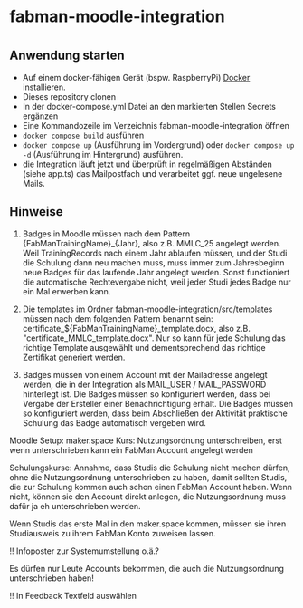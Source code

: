 # fabman-moodle-integration

# 














## Anwendung starten
- Auf einem docker-fähigen Gerät (bspw. RaspberryPi) [Docker](https://www.docker.com/) installieren.
- Dieses repository clonen
- In der docker-compose.yml Datei an den markierten Stellen Secrets ergänzen
- Eine Kommandozeile im Verzeichnis fabman-moodle-integration öffnen
- `docker compose build` ausführen
- `docker compose up` (Ausführung im Vordergrund) oder `docker compose up -d` (Ausführung im Hintergrund) ausführen.
- die Integration läuft jetzt und überprüft in regelmäßigen Abständen (siehe app.ts) das Mailpostfach und verarbeitet ggf. neue ungelesene Mails. 

## Hinweise
1. Badges in Moodle müssen nach dem Pattern {FabManTrainingName}_{Jahr}, also z.B. MMLC_25 angelegt werden. Weil TrainingRecords nach einem Jahr ablaufen müssen, und der Studi die Schulung dann neu machen muss, muss immer zum Jahresbeginn neue Badges für das laufende Jahr angelegt werden. Sonst funktioniert die automatische Rechtevergabe nicht, weil jeder Studi jedes Badge nur ein Mal erwerben kann.

2. Die templates im Ordner fabman-moodle-integration/src/templates müssen nach dem folgenden Pattern benannt sein: certificate_${FabManTrainingName}_template.docx, also z.B. "certificate_MMLC_template.docx". Nur so kann für jede Schulung das richtige Template ausgewählt und dementsprechend das richtige Zertifikat generiert werden.

3. Badges müssen von einem Account mit der Mailadresse angelegt werden, die in der Integration als MAIL_USER / MAIL_PASSWORD hinterlegt ist. Die Badges müssen so konfiguriert werden, dass bei Vergabe der Ersteller einer Benachrichtigung erhält. Die Badges müssen so konfiguriert werden, dass beim Abschließen der Aktivität praktische Schulung das Badge automatisch vergeben wird.




Moodle Setup:
maker.space Kurs: Nutzungsordnung unterschreiben, erst wenn unterschrieben kann ein FabMan Account angelegt werden

Schulungskurse: Annahme, dass Studis die Schulung nicht machen dürfen, ohne die Nutzungsordnung unterschrieben zu haben, damit sollten Studis, die zur Schulung kommen auch schon einen FabMan Account haben. Wenn nicht, können sie den Account direkt anlegen, die Nutzungsordnung muss dafür ja eh unterschrieben werden.

Wenn Studis das erste Mal in den maker.space kommen, müssen sie ihren Studiausweis zu ihrem FabMan Konto zuweisen lassen.

!! Infoposter zur Systemumstellung o.ä.?

Es dürfen nur Leute Accounts bekommen, die auch die Nutzungsordnung unterschrieben haben!

!! In Feedback Textfeld auswählen